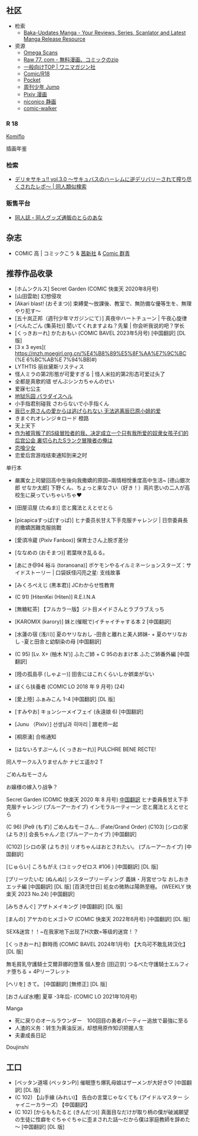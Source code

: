 
## 社区


- 检索
	- [Baka-Updates Manga - Your Reviews, Series, Scanlator and Latest Manga Release Resource](https://www.mangaupdates.com/)
- 资源
	- [Omega Scans](https://omegascans.org/)
	- [Raw 77. com - 無料漫画、コミックのzip](https://raw77.com/)
	- [一般向けTOP | ワニマガジン社](https://www.wani.com/common/)
	- [Comic/R18](https://r18.cmz.jp/) 
	- [Pocket](https://pocket.shonenmagazine.com/) 
	- [周刊少年 Jump](https://www.shonenjump.com/j/index.html) 
	- [Pixiv 漫画](https://www.pixiv.net/manga) 
	- [niconico 静画](https://seiga.nicovideo.jp/) 
	- [comic-walker](https://comic-walker.com/) 
### R 18

[Komiflo](https://komiflo.com/)

插画年鉴

### 检索

- [デリ☆サキュ!! vol.3.0 〜サキュバスのハーレムに逆デリバリーされて搾り尽くされたレポ〜 | 同人類似検索](https://similaritysearch.link/manga/RJ247647)


### 贩售平台

- [同人誌・同人グッズ通販のとらのあな](https://ecs.toranoana.jp/)


## 杂志

- COMIC 高 | コミックこう & [茜新社](http://www.akaneshinsha.co.jp/) & [Comic 群青](https://twitter.com/kou_jk)



## 推荐作品收录


- [ホムンクルス] Secret Garden (COMIC 快楽天 2020年8月号)
- [山田雲助] 幻想侵攻
- [Akari blast! (おそまつ)] 束縛愛～放課後、教室で、無防備な優等生を、無理やり犯す～
- [五十岚正邦（週刊少年マガジンにて）] 真夜中ハートチューン | 午夜心旋律
- [ぺんたごん (集英社)] 聞いてくれますよね？先輩 | 你会听我说的吧？学长
- [くっきおーれ] かたおもい (COMIC BAVEL 2023年5月号) [中国翻訳] [DL版]
- [3 x 3 eyes]( https://mzh.moegirl.org.cn/%E4%B8%89%E5%8F%AA%E7%9C%BC (%E 6%BC%AB%E 7%94%BB)#)
- LYTHTIS 丽丝黛斯リスティス
- 怪人ミラの第2形態が可愛すぎる | 怪人米拉的第2形态可爱过头了
- 全都是真歌的错 ぜんぶシンカちゃんのせい
- 爱寐七公主
- [地狱乐园 パラダイスヘル](https://www.cmoa.jp/title/266867/)
- 小手指君别碰我 さわらないで小手指くん
- [辰巳ヶ原さんの愛からは逃げられない 无法逃离辰巳原小姐的爱](https://comic-walker.com/contents/detail/KDCW_FS04203780010000_68/)
- きまぐれオレンジ☆ロード 橙路
- 天上天下
- [作为被背叛了的S级冒险者的我、决定成立一个只有我所爱的奴隶女孩子们的后宫公会 裏切られたSランク冒険者の俺は](https://www.mangaupdates.com/series/89najod/uragirareta-s-rank-boukensha-no-ore-wa-ai-suru-dorei-no-kanojora-to-tomo-ni-dorei-dake-no-harem-guild-wo-tsukuru)
- [恋喰少女](https://www.mangaupdates.com/series/5jlpvyv/koibami-shoujo)
- 恋爱后宫游戏结束通知到来之时

单行本

 
- 嚴厲女上司變回高中生後向我撒嬌的原因~兩情相悅重度高中生活~ [德山銀次郎 せなか太郎] 下野くん、ちょっと来なさい（好き！）両片思いの二人が高校生に戻っていちゃいちゃ♥




- [田屋沼屋 (たぬま)] 恋と魔法とえとせとら
- [picapicaすっぱ(すっぱ)] ヒナ委员长甘え下手克服チャレンジ | 日奈委員長的撒嬌困難克服挑戰
- [愛須冷蔵 (Pixiv Fanbox)] 保育士さん上脱ぎ差分
- [ななめの (おそまつ)] 若葉咲き乱るる。
- [あにき@94 裕斗 (toranoana)] ポケモンやるイルミネーションスターズ：サイドストーリー | 口袋妖怪闪亮之星: 支线故事
- [みくろぺえじ (黒本君)] JCわからせ性教育
- (C 91) [HitenKei (Hiten)] R.E.I.N.A
- [無糖紅茶] 【フルカラー版】ジト目メイドさんとラブラブえっち
- [KAROMIX (karory)] 妹と(催眠で)イチャイチャする本 2 [中国翻訳]
- [水蓮の宿 (浅川)] 夏のヤリなおし -田舎と離れと美人姉妹- + 夏のヤリなおし -夏と田舎と幼馴染の母 [中国翻訳]
- (C 95) [Lv. X+ (柚木 N')] ふたご姉 + C 95のおまけ本 ふたご姉番外編 [中国翻訳]
- [陸の孤島亭 (しゃよー)] 田舎にはこれくらいしか娯楽がない
- ぼくら扶養者 (COMIC LO 2018 年 9 月号) (24)
- [愛上陸] ふぁみこん 1-4 [中国翻訳] [DL 版]
- [すみやお] キョンシーメイフェイ (永遠娘 6) [中国翻訳]
- [Junu （Pixiv）] 선생님과 히마리 | 跟老师一起
-  [桐原湧] 合格通知
- [はないろすぷーん (くっきおーれ)] PULCHRE BENE RECTE!


同人サークル入りませんか  ナビエ遥か2 T



ごめんねモーさん

お嬢様の嫁入り战争？


Secret Garden (COMIC 快楽天 2020 年 8 月号) [中国翻訳](27P)
ヒナ委員長甘え下手克服チャレンジ (ブルーアーカイブ)
インモラル一ティ一ン​
恋と魔法とえとせとら

(C 96) [Peθ (もず)] ごめんねモーさん… (Fate/Grand Order)
(C103) [シロの家 (よちき)] 会長ちゃんノ恋 (ブルーアーカイブ) [中国翻訳]

(C102) [シロの家 (よちき)] リオちゃんはおとされたい。 (ブルーアーカイブ) [中国翻訳]

[じゅらい] ころもがえ (コミックゼロス #106 ) [中国翻訳] [DL 版]

[プリーツたいむ (ぬんぬ)] シスターブリーディング 義妹・月宮せつな おしおきエッチ編 [中国翻訳] [DL 版]
[百済児廿日] 処女の微熱は陽熱至極。 (WEEKLY 快楽天 2023 No.24) [中国翻訳]

[みちきんぐ] アザトメイキング [中国翻訳] [DL 版]

[まんの] アヤカのヒメゴト♡ (COMIC 快楽天 2022年6月号) [中国翻訳] [DL 版]

SEX&迷宫！！~在我家地下出现了H次数=等级的迷宫！？

[くっきおーれ] 群時雨 (COMIC BAVEL 2024年1月号) 【大鸟可不敢乱转汉化】[DL 版]

無毛貧乳守護騎士艾爾菲娜的墮落 個人整合 [田辺京] つるぺた守護騎士エルフィナ堕ちる + 4Pリーフレット

[ヘリを] きて。 [中国翻訳] [無修正] [DL 版]

[おさんぽ水槽] 夏草 -3年后- (COMIC LO 2021年10月号)



Manga

- 死に戻りのオールラウンダー　100回目の勇者パーティー追放で最強に至る
- 人渣的义务：转生为黄油反派，却想用原作知识把握人生
- 夫妻成長日記

Doujinshi

## 工口

-  [ペッタン道場 (ペッタンP)] 催眠堕ち爆乳母娘はザーメンが大好き♡ [中国翻訳] [DL 版]
- (C 102) 【山手線 (みれい)】 告白の言葉じゃなくても (アイドルマスター シャイニーカラーズ) 【中国翻訳】
-  (C 102) [からももたると (きんだつ)] 真面目なだけが取り柄の僕が破滅願望の生徒に性癖をぐちゃぐちゃに歪まされた話～だから僕は家庭教師を辞めた～ [中国翻訳] [DL 版]


